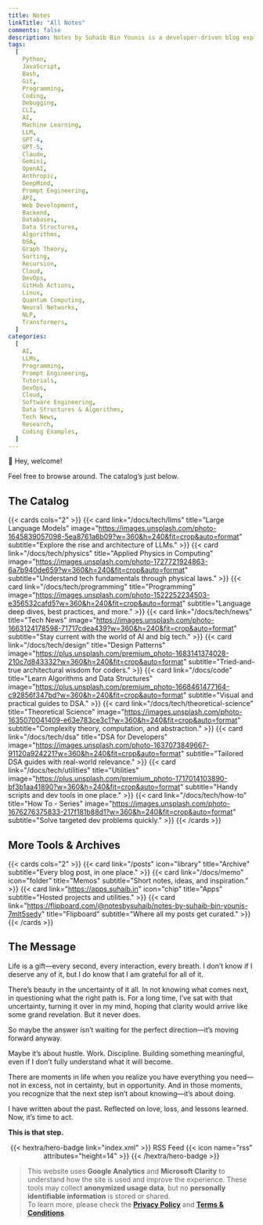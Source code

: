 ```yaml
---
title: Notes
linkTitle: "All Notes"
comments: false
description: Notes by Suhaib Bin Younis is a developer-driven blog exploring cutting-edge topics in programming, AI, large language models (LLMs), and data structures & algorithms (DSA). From hands-on coding tutorials to in-depth technical insights, this site is dedicated to helping developers learn, build, and stay ahead of the curve in the world of modern software engineering.
tags:
  [
    Python,
    JavaScript,
    Bash,
    Git,
    Programming,
    Coding,
    Debugging,
    CLI,
    AI,
    Machine Learning,
    LLM,
    GPT-4,
    GPT-5,
    Claude,
    Gemini,
    OpenAI,
    Anthropic,
    DeepMind,
    Prompt Engineering,
    API,
    Web Development,
    Backend,
    Databases,
    Data Structures,
    Algorithms,
    DSA,
    Graph Theory,
    Sorting,
    Recursion,
    Cloud,
    DevOps,
    GitHub Actions,
    Linux,
    Quantum Computing,
    Neural Networks,
    NLP,
    Transformers,
  ]
categories:
  [
    AI,
    LLMs,
    Programming,
    Prompt Engineering,
    Tutorials,
    DevOps,
    Cloud,
    Software Engineering,
    Data Structures & Algorithms,
    Tech News,
    Research,
    Coding Examples,
  ]
---
```


👋 Hey, welcome!

Feel free to browse around. The catalog’s just below.

## The Catalog

{{< cards cols="2" >}}
{{< card link="/docs/tech/llms" title="Large Language Models" image="https://images.unsplash.com/photo-1645839057098-5ea8761a6b09?w=360&h=240&fit=crop&auto=format" subtitle="Explore the rise and architecture of LLMs." >}}
{{< card link="/docs/tech/physics" title="Applied Physics in Computing" image="https://images.unsplash.com/photo-1727721924863-6a7b940de659?w=360&h=240&fit=crop&auto=format" subtitle="Understand tech fundamentals through physical laws." >}}
{{< card link="/docs/tech/programming" title="Programming" image="https://images.unsplash.com/photo-1522252234503-e356532cafd5?w=360&h=240&fit=crop&auto=format" subtitle="Language deep dives, best practices, and more." >}}
{{< card link="/docs/tech/news" title="Tech News" image="https://images.unsplash.com/photo-1663124178598-71717cdea439?w=360&h=240&fit=crop&auto=format" subtitle="Stay current with the world of AI and big tech." >}}
{{< card link="/docs/tech/design" title="Design Patterns" image="https://plus.unsplash.com/premium_photo-1683141374028-210c7d843332?w=360&h=240&fit=crop&auto=format" subtitle="Tried-and-true architectural wisdom for coders." >}}
{{< card link="/docs/code" title="Learn Algorithms and Data Structures" image="https://plus.unsplash.com/premium_photo-1668461477164-c92856f347bd?w=360&h=240&fit=crop&auto=format" subtitle="Visual and practical guides to DSA." >}}
{{< card link="/docs/tech/theoretical-science" title="Theoretical Science" image="https://images.unsplash.com/photo-1635070041409-e63e783ce3c1?w=360&h=240&fit=crop&auto=format" subtitle="Complexity theory, computation, and abstraction." >}}
{{< card link="/docs/tech/dsa" title="DSA for Developers" image="https://images.unsplash.com/photo-1637073849667-91120a924221?w=360&h=240&fit=crop&auto=format" subtitle="Tailored DSA guides with real-world relevance." >}}
{{< card link="/docs/tech/utilities" title="Utilities" image="https://plus.unsplash.com/premium_photo-1717014103890-bf3b1aa41890?w=360&h=240&fit=crop&auto=format" subtitle="Handy scripts and dev tools in one place." >}}
{{< card link="/docs/tech/how-to" title="How To - Series" image="https://images.unsplash.com/photo-1676276375833-217f181b88d1?w=360&h=240&fit=crop&auto=format" subtitle="Solve targeted dev problems quickly." >}}
{{< /cards >}}

## More Tools & Archives

{{< cards cols="2" >}}
{{< card link="/posts" icon="library" title="Archive" subtitle="Every blog post, in one place." >}}
{{< card link="/docs/memo" icon="folder" title="Memos" subtitle="Short notes, ideas, and inspiration." >}}
{{< card link="https://apps.suhaib.in" icon="chip" title="Apps" subtitle="Hosted projects and utilities." >}}
{{< card link="https://flipboard.com/@notesbysuhaib/notes-by-suhaib-bin-younis-7mlt5sedy" title="Flipboard" subtitle="Where all my posts get curated." >}}
{{< /cards >}}


## The Message

Life is a gift—every second, every interaction, every breath. I don’t know if I deserve any of it, but I do know that I am grateful for all of it.

There’s beauty in the uncertainty of it all. In not knowing what comes next, in questioning what the right path is. For a long time, I’ve sat with that uncertainty, turning it over in my mind, hoping that clarity would arrive like some grand revelation. But it never does.

So maybe the answer isn’t waiting for the perfect direction—it’s moving forward anyway.

Maybe it’s about hustle. Work. Discipline. Building something meaningful, even if I don’t fully understand what it will become.

There are moments in life when you realize you have everything you need—not in excess, not in certainty, but in opportunity. And in those moments, you recognize that the next step isn’t about knowing—it’s about doing.

I have written about the past. Reflected on love, loss, and lessons learned. Now, it’s time to act.

**This is that step.**

<div style="text-align: center; margin-top: 1em;">
{{< hextra/hero-badge link="index.xml" >}}
  <span>RSS Feed</span>
  {{< icon name="rss" attributes="height=14" >}}
{{< /hextra/hero-badge >}}
</div>

> This website uses **Google Analytics** and **Microsoft Clarity** to understand how the site is used and improve the experience. These tools may collect **anonymized usage data**, but no **personally identifiable information** is stored or shared.  
> To learn more, please check the **[Privacy Policy](/privacy)** and **[Terms & Conditions](/terms)**.
